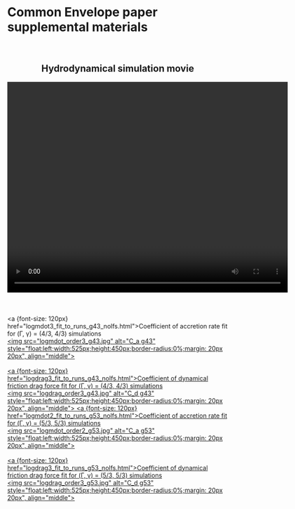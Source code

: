# Common Envelope paper supplemental materials

<br>
<center>
<h2>
Hydrodynamical simulation movie
</h2>
<video width="640" height="480" controls>
<source src="hydro_sim_q0pt1_erho0pt47_movie.mp4" type="video/mp4">
</video>
</center>
<br>
<br>

<a {font-size: 120px} href="logmdot3_fit_to_runs_g43_nolfs.html">Coefficient of accretion rate fit for (&Gamma;, &gamma;) = (4/3, 4/3) simulations</a>
<br>
<a href="logmdot3_fit_to_runs_g43_nolfs.html"><img src="logmdot_order3_g43.jpg" alt="C_a g43" style="float:left;width:525px;height:450px;border-radius:0%;margin: 20px 20px", align="middle">
<br><br>
<a {font-size: 120px} href="logdrag3_fit_to_runs_g43_nolfs.html">Coefficient of dynamical friction drag force fit for (&Gamma;, &gamma;) = (4/3, 4/3) simulations</a>
<br>
<a href="logdrag3_fit_to_runs_g43_nolfs.html"><img src="logdrag_order3_g43.jpg" alt="C_d g43" style="float:left;width:525px;height:450px;border-radius:0%;margin: 20px 20px", align="middle">
<a {font-size: 120px} href="logmdot2_fit_to_runs_g53_nolfs.html">Coefficient of accretion rate fit for (&Gamma;, &gamma;) = (5/3, 5/3) simulations</a>
<br>
<a href="logmdot2_fit_to_runs_g53_nolfs.html"><img src="logmdot_order2_g53.jpg" alt="C_a g53" style="float:left;width:525px;height:450px;border-radius:0%;margin: 20px 20px", align="middle">
<br><br>
<a {font-size: 120px} href="logdrag3_fit_to_runs_g53_nolfs.html">Coefficient of dynamical friction drag force fit for (&Gamma;, &gamma;) = (5/3, 5/3) simulations</a>
<br>
<a href="logdrag3_fit_to_runs_g53_nolfs.html"><img src="logdrag_order3_g53.jpg" alt="C_d g53" style="float:left;width:525px;height:450px;border-radius:0%;margin: 20px 20px", align="middle">
